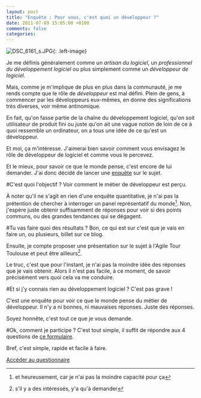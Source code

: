 ```yaml
---
layout: post
title: "Enquête : Pour vous, c'est quoi un développeur ?"
date: 2011-07-09 15:05:00 +0100
comments: false
categories: 
---
```

![DSC_6161_s.JPG](https://blog.crafting-labs.fr/images/illustration/.DSC_6161_s_s.jpg){: .left-image}

Je me définis généralement comme un *artisan du logiciel*, un *professionnel du développement logiciel* ou plus simplement comme un *développeur de logiciel*.


Mais, comme je m'implique de plus en plus dans la communauté, je me rends compte que le rôle de *développeur* est mal défini.
Plein de gens, à commencer par les développeurs eux-mêmes, en donne des significations très diverses, voir même antinomique.

En fait, qu'on fasse partie de la chaîne du développement logiciel, qu'on soit utilisateur de produit fini ou juste qu'on ait une vague notion de loin de ce à quoi ressemble un ordinateur, on a tous une idée de ce qu'est un développeur.


Et moi, ça m'intéresse. J'aimerai bien savoir comment vous envisagez le rôle de développeur de logiciel et comme vous le percevez.

Et le mieux, pour savoir ce que le monde pense, c'est encore de lui demander. 
J'ai donc décidé de lancer une [enquête](http://antoine.vernois.net/whatisdev/?p=form) sur le sujet.

#C'est quoi l'objectif ?
Voir comment le métier de développeur est perçu.

À noter qu'il ne s'agit en rien d'une enquête quantitative, je n'ai pas la prétention de chercher à interroger un panel représentatif du monde[^1].
Non, j'espère juste obtenir suffisamment de réponses pour voir si des points communs, ou des grandes tendances qui se dégagent.

#Tu vas faire quoi des résultats ?
Bon, ce qui est sur c'est que je vais en faire un, ou plusieurs, billet sur ce blog.

Ensuite, je compte proposer une présentation sur le sujet à l'Agile Tour Toulouse et peut être ailleurs[^2].

Le truc, c'est que pour l'instant, je n'ai pas la moindre idée des réponses que je vais obtenir.
Alors il n'est pas facile, à ce moment, de savoir précisément vers quoi cela va me conduire.

#Et si j'y connais rien au développement logiciel ?
C'est pas grave !

C'est une enquête pour voir ce que le monde pense du métier de développeur. Il n'y a ni bonnes, ni mauvaises réponses.
Juste des réponses.

Soyez honnête, c'est tout ce que je vous demande.

#Ok, comment je participe ?
C'est tout simple, il suffit de répondre aux 4 questions de [ce formulaire](http://antoine.vernois.net/whatisdev/?p=form).

Bref, c'est simple, rapide et facile à faire.

[Accéder au questionnaire](http://antoine.vernois.net/whatisdev/?p=form)


[^1]: et heureusement, car je n'ai pas la moindre capacité pour ça
[^2]: s'il y a des intéressés, y'a qu'à demander
